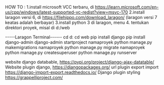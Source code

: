 HOW TO : 
1.install microsoft VCC terbaru, di https://learn.microsoft.com/en-us/cpp/windows/latest-supported-vc-redist?view=msvc-170
2.install laragon versi 6, di https://filehippo.com/download_laragon/   (laragon versi 7 keatas adalah berbayar)
3.install python 3 di laragon, menu 
4. tentukan direktori proyek, misal di d:/web

-----Laragon Terminal------
cd d:
cd web
pip install django
pip install django-admin
django-admin startproject namaproyek
python manage.py makemigrations namaproyek
python manage.py migrate namaproyek
python manage.py createsuperuser
python manage.py runserver

website django databable, https://pypi.org/project/django-ajax-datatable/
Website plugin django, https://djangopackages.org/
url plugin export import https://django-import-export.readthedocs.io/
Django plugin styling https://grappelliproject.com/

